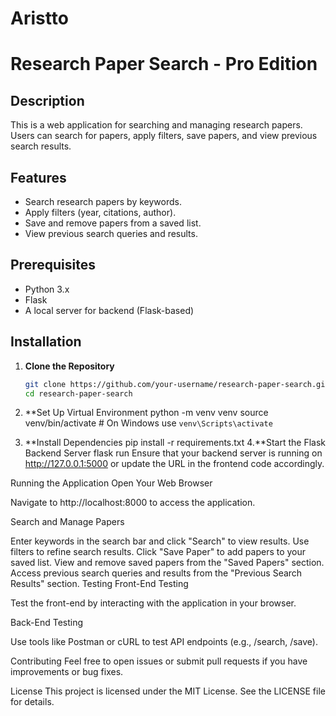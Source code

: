# Aristto

# Research Paper Search - Pro Edition

## Description

This is a web application for searching and managing research papers. Users can search for papers, apply filters, save papers, and view previous search results.

## Features

- Search research papers by keywords.
- Apply filters (year, citations, author).
- Save and remove papers from a saved list.
- View previous search queries and results.

## Prerequisites

- Python 3.x
- Flask
- A local server for backend (Flask-based)

## Installation

1. **Clone the Repository**

   ```bash
   git clone https://github.com/your-username/research-paper-search.git
   cd research-paper-search
2. **Set Up Virtual Environment
   python -m venv venv
source venv/bin/activate  # On Windows use `venv\Scripts\activate`
3. **Install Dependencies
   pip install -r requirements.txt
4.**Start the Flask Backend Server
   flask run
Ensure that your backend server is running on http://127.0.0.1:5000 or update the URL in the frontend code accordingly.

Running the Application
Open Your Web Browser

Navigate to http://localhost:8000 to access the application.

Search and Manage Papers

Enter keywords in the search bar and click "Search" to view results.
Use filters to refine search results.
Click "Save Paper" to add papers to your saved list.
View and remove saved papers from the "Saved Papers" section.
Access previous search queries and results from the "Previous Search Results" section.
Testing
Front-End Testing

Test the front-end by interacting with the application in your browser.

Back-End Testing

Use tools like Postman or cURL to test API endpoints (e.g., /search, /save).

Contributing
Feel free to open issues or submit pull requests if you have improvements or bug fixes.

License
This project is licensed under the MIT License. See the LICENSE file for details.
